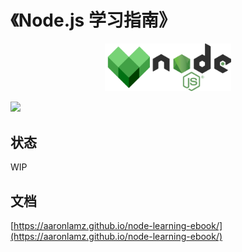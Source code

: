 # 《Node.js 学习指南》

<div align="center">
  <img src="./node.png" width="40%">
</div>
<p>
  <img src="https://github.com/Aaronlamz/node-weekly/actions/workflows/deploy.yml/badge.svg">
</p>

## 状态
WIP

## 文档
[https://aaronlamz.github.io/node-learning-ebook/](https://aaronlamz.github.io/node-learning-ebook/)
